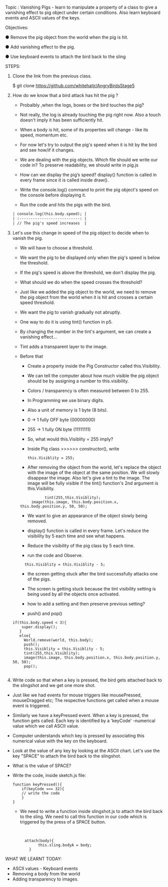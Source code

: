 Topic :  Vanishing Pigs -  learn to manipulate a property of a class to give a vanishing effect to pig object under certain conditions. Also learn keyboard events and ASCII values of the keys.

Objectives:

● Remove the pig object from the world when the pig is hit.

 ● Add vanishing effect to the pig. 

● Use keyboard events to attach the bird back to the sling

STEPS:

1. Clone the  link from the previous class. 

   $ git clone https://github.com/whitehatjr/AngryBirdsStage5

2. How do we know that a bird attack has hit the pig ?

   * Probalbly ,when the logs, boxes or the bird touches the pig?

   * Not really, the log is already touching the pig right now. Also a touch doesn't imply it has been sufficiently hit. 

   * When a body is hit, some of its properties will change - like its speed, momentum etc. 

   * For now let's try to output the pig's speed when it is hit by the bird and see how/if it changes. 

   * We are dealing with the pig objects. Which file should we write our code in?  To preserve readability, we should write in pig.js

   *  How can we display the pig’s speed? display() function is called in every frame since it is called inside draw(). 

   * Write the console.log() command to print the pig object's speed on the console before displaying it.

   *  Run the code and hits the pigs with the bird. 

     ```html
     | console.log(this.body.speed); |
     | :---------------------------: |
     | // The pig's speed increases  |
     ```

     

3. Let's use this change in speed of the pig object to decide when to vanish the pig. 

   * We will have to choose a threshold. 

   * We want the pig to be displayed only when the pig's speed is below the threshold. 

   * If the pig's speed is above the threshold, we don't display the pig.

   * What should we do when the speed crosses the threshold? 

   * Just like we added the pig object to the world, we need to remove the pig object from the world when it is hit and crosses a certain speed threshold.

   * We want the pig to vanish gradually not abruptly. 

   * One way to do it is using tint() function in p5. 

   * By changing the number in the tint's argument, we can create a vanishing effect...

   * Tint adds a transparent layer to the image.

   * Before that

     * Create a property inside the Pig Constructor called this.Visibility. 

     * We can tell the computer about how much visible the pig object should be by assigning a number to this.visibility. 

     * Colors / transparency is often measured between 0 to 255. 

     * In Programming we use binary digits. 

     * Also a unit of memory is 1 byte (8 bits). 

     * 0 -> 1 fully OFF byte (00000000) 

     * 255 -> 1 fully ON byte (11111111) 

     * So, what would this.Visiblity = 255 imply?

     * Inside Pig class >>>>>> constructor(), write

       ```
       this.Visiblity = 255;
       ```

     * After removing the object from the world, let's replace the object with the image of the object at the same position. We will slowly disappear the image. Also let's give a tint to the image. The image will be fully visible if the tint() function's 2nd argument is this.Visibility.

     ```
                tint(255,this.Visiblity);
          image(this.image, this.body.position.x, this.body.position.y, 50, 50);
     ```

     

     * We want to give an appearance of the object slowly being removed. 

     * display() function is called in every frame. Let's reduce the visibility by 5 each time and see what happens. 

     * Reduce the visibility of the pig class by 5 each time. 

     *  run the code and Observe.

       ```
         this.Visiblity = this.Visiblity - 5;
       ```

       -  the screen getting stuck after the bird successfully attacks one of the pigs.

     * The screen is getting stuck because the tint visibility setting is being used by all the objects once activated.

     *  how to add a setting and then preserve  previous setting? 

       *  push() and pop()

   ```
   if(this.body.speed < 3){
       super.display();
      }
      else{
        World.remove(world, this.body);
        push();
        this.Visiblity = this.Visiblity - 5;
        tint(255,this.Visiblity);
        image(this.image, this.body.position.x, this.body.position.y, 50, 50);
        pop();
      
   ```

   

4.  Write code so that when a key is pressed, the bird gets attached back to the slingshot and we get one more shot.

   * Just like we had events for mouse triggers like mousePressed, mouseDragged etc; The respective functions get called when a mouse event is triggered.

   *  Similarly we have a keyPressed event. When a key is pressed, the function gets called. Each key is identified by a 'keyCode' -numerical value which we call ASCII value. 

   * Computer understands which key is pressed by associating this numerical value with the key on the keyboard.

   * Look at the value of any key by looking at the ASCII chart. Let's use the key "SPACE" to attach the bird back to the slingshot.

   * What is the value of SPACE?

   * Write the code, inside sketch.js file:

     ```
     function keyPressed(){
         if(keyCode === 32){
         // write the code
         }
     }
     ```

     * We need to write a function inside slingshot.js to attach the bird back to the sling. We need to call this function in our code which is triggered by the press of a SPACE button.

       ​           

       ```
         attach(body){
               this.sling.bodyA = body;
           }
       ```

       

   WHAT WE LEARNT TODAY:

   * ASCII values - Keyboard events 
   * Removing a body from the world
   * Adding transparency to images.

